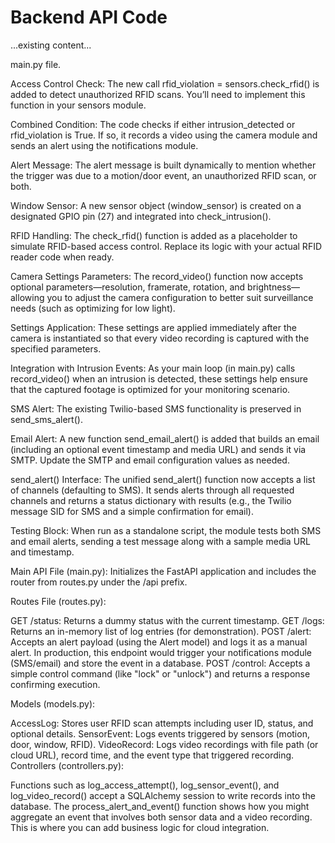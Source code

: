 # Backend API Code

...existing content...

 main.py file.

Access Control Check:
The new call rfid_violation = sensors.check_rfid() is added to detect unauthorized RFID scans. You’ll need to implement this function in your sensors module.

Combined Condition:
The code checks if either intrusion_detected or rfid_violation is True. If so, it records a video using the camera module and sends an alert using the notifications module.

Alert Message:
The alert message is built dynamically to mention whether the trigger was due to a motion/door event, an unauthorized RFID scan, or both.

Window Sensor:
A new sensor object (window_sensor) is created on a designated GPIO pin (27) and integrated into check_intrusion().

RFID Handling:
The check_rfid() function is added as a placeholder to simulate RFID-based access control. Replace its logic with your actual RFID reader code when ready.

Camera Settings Parameters:
The record_video() function now accepts optional parameters—resolution, framerate, rotation, and brightness—allowing you to adjust the camera configuration to better suit surveillance needs (such as optimizing for low light).

Settings Application:
These settings are applied immediately after the camera is instantiated so that every video recording is captured with the specified parameters.

Integration with Intrusion Events:
As your main loop (in main.py) calls record_video() when an intrusion is detected, these settings help ensure that the captured footage is optimized for your monitoring scenario.

SMS Alert:
The existing Twilio-based SMS functionality is preserved in send_sms_alert().

Email Alert:
A new function send_email_alert() is added that builds an email (including an optional event timestamp and media URL) and sends it via SMTP.
Update the SMTP and email configuration values as needed.

send_alert() Interface:
The unified send_alert() function now accepts a list of channels (defaulting to SMS). It sends alerts through all requested channels and returns a status dictionary with results (e.g., the Twilio message SID for SMS and a simple confirmation for email).

Testing Block:
When run as a standalone script, the module tests both SMS and email alerts, sending a test message along with a sample media URL and timestamp.

Main API File (main.py):
Initializes the FastAPI application and includes the router from routes.py under the /api prefix.

Routes File (routes.py):

GET /status: Returns a dummy status with the current timestamp.
GET /logs: Returns an in-memory list of log entries (for demonstration).
POST /alert: Accepts an alert payload (using the Alert model) and logs it as a manual alert. In production, this endpoint would trigger your notifications module (SMS/email) and store the event in a database.
POST /control: Accepts a simple control command (like "lock" or "unlock") and returns a response confirming execution.

Models (models.py):

AccessLog: Stores user RFID scan attempts including user ID, status, and optional details.
SensorEvent: Logs events triggered by sensors (motion, door, window, RFID).
VideoRecord: Logs video recordings with file path (or cloud URL), record time, and the event type that triggered recording.
Controllers (controllers.py):

Functions such as log_access_attempt(), log_sensor_event(), and log_video_record() accept a SQLAlchemy session to write records into the database.
The process_alert_and_event() function shows how you might aggregate an event that involves both sensor data and a video recording. This is where you can add business logic for cloud integration.